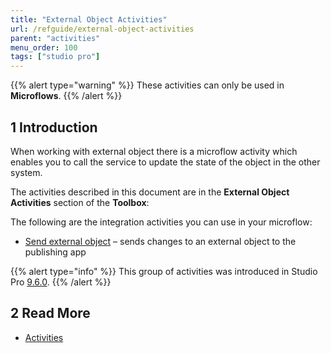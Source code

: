 ```yaml
---
title: "External Object Activities"
url: /refguide/external-object-activities
parent: "activities"
menu_order: 100
tags: ["studio pro"]
---
```

{{% alert type="warning" %}}
These activities can only be used in **Microflows**.
{{% /alert %}}

## 1 Introduction

When working with external object there is a microflow activity which enables you to call the service to update the state of the object in the other system.

The activities described in this document are in the **External Object Activities** section of the **Toolbox**:

The following are the integration activities you can use in your microflow:

* [Send external object](send-external-object) – sends changes to an external object to the publishing app

{{% alert type="info" %}}
This group of activities was introduced in Studio Pro [9.6.0](/releasenotes/studio-pro/9.6).
{{% /alert %}}

## 2 Read More

* [Activities](activities)
